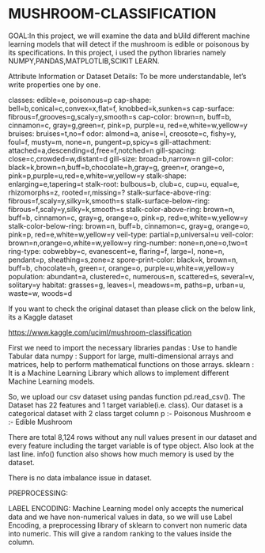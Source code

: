 # MUSHROOM-CLASSIFICATION
GOAL:In this project, we will examine the data and bUild different machine learning models that will detect if the mushroom is edible or poisonous by its specifications.
In this project, i used the python libraries namely NUMPY,PANDAS,MATPLOTLIB,SCIKIT LEARN.

Attribute Information or Dataset Details:
To be more understandable, let’s write properties one by one.

classes: edible=e, poisonous=p
cap-shape: bell=b,conical=c,convex=x,flat=f, knobbed=k,sunken=s
cap-surface: fibrous=f,grooves=g,scaly=y,smooth=s
cap-color: brown=n, buff=b, cinnamon=c, gray=g,green=r, pink=p, purple=u, red=e,white=w,yellow=y
bruises: bruises=t,no=f
odor: almond=a, anise=l, creosote=c, fishy=y, foul=f, musty=m, none=n, pungent=p,spicy=s
gill-attachment: attached=a,descending=d,free=f,notched=n
gill-spacing: close=c,crowded=w,distant=d
gill-size: broad=b,narrow=n
gill-color: black=k,brown=n,buff=b,chocolate=h,gray=g, green=r, orange=o, pink=p,purple=u,red=e,white=w,yellow=y
stalk-shape: enlarging=e,tapering=t
stalk-root: bulbous=b, club=c, cup=u, equal=e, rhizomorphs=z, rooted=r,missing=?
stalk-surface-above-ring: fibrous=f,scaly=y,silky=k,smooth=s
stalk-surface-below-ring: fibrous=f,scaly=y,silky=k,smooth=s
stalk-color-above-ring: brown=n, buff=b, cinnamon=c, gray=g, orange=o, pink=p, red=e,white=w,yellow=y
stalk-color-below-ring: brown=n, buff=b, cinnamon=c, gray=g, orange=o, pink=p, red=e,white=w,yellow=y
veil-type: partial=p,universal=u
veil-color: brown=n,orange=o,white=w,yellow=y
ring-number: none=n,one=o,two=t
ring-type: cobwebby=c, evanescent=e, flaring=f, large=l, none=n, pendant=p, sheathing=s,zone=z
spore-print-color: black=k, brown=n, buff=b, chocolate=h, green=r, orange=o, purple=u,white=w,yellow=y
population: abundant=a, clustered=c, numerous=n, scattered=s, several=v, solitary=y
habitat: grasses=g, leaves=l, meadows=m, paths=p, urban=u, waste=w, woods=d

If you want to check the original dataset than please click on the below link, its a Kaggle dataset

https://www.kaggle.com/uciml/mushroom-classification

First we need to import the necessary libraries
pandas : Use to handle Tabular data
numpy : Support for large, multi-dimensional arrays and matrices, help to perform mathematical functions on those arrays.
sklearn : It is a Machine Learning Library which allows to implement different Machine Learning models.

So, we upload our csv dataset using pandas function pd.read_csv().
The Dataset has 22 features and 1 target variable(i.e. class).
Our dataset is a categorical dataset with 2 class target column
p :- Poisonous Mushroom
e :- Edible Mushroom

There are total 8,124 rows without any null values present in our dataset and every feature including the target variable is of type object. Also look at the last line. info() function also shows how much memory is used by the dataset.

There is no data imbalance issue in dataset.

PREPROCESSING:

LABEL ENCODING:
Machine Learning model only accepts the numerical data and we have non-numerical values in data, so we will use Label Encoding, a preprocessing library of sklearn to convert non numeric data into numeric. This will give a random ranking to the values inside the column.
